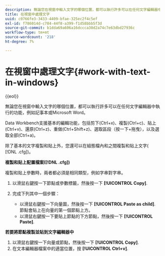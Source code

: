 ```yaml
---
description: 無論您在視窗中輸入文字的哪個位置，都可以執行許多可以在任何文字編輯器中執行的功能，例如記事本或Microsoft Word。
title: 在視窗中處理文字
uuid: c0766fe3-3433-4409-bfae-325ec2f4c5ef
exl-id: f786014d-c784-44f8-a399-f1d58bbb5f3d
source-git-commit: b1dda69a606a16dccca30d2a74c7e63dbd27936c
workflow-type: tm+mt
source-wordcount: '218'
ht-degree: 7%

---
```


# 在視窗中處理文字{#work-with-text-in-windows}

{{eol}}

無論您在視窗中輸入文字的哪個位置，都可以執行許多可以在任何文字編輯器中執行的功能，例如記事本或Microsoft Word。

Data Workbench支援基本的編輯功能，包括剪下(Ctrl+x)、複製(Ctrl+c)、貼上(Ctrl+v)、還原(Ctrl+z)、重做(Ctrl+Shift+z)、選取區段（按一下+拖曳），以及選取全部(Ctrl+a)。

除了基本的文字複製和貼上外，您還可以在組態檔內和之間複製和貼上文字( [!DNL .cfg])。

**複製和貼上配置檔案([!DNL .cfg])**

複製和貼上參數時，兩者都必須是相同類型，例如字串對字串。

1. 以滑鼠右鍵按一下節點或參數標籤，然後按一下 **[!UICONTROL Copy]**.
1. 完成下列其中一個步驟：

   * 以滑鼠右鍵按一下向量圖，然後按一下 **[!UICONTROL Paste as child]**. 節點會貼上在向量的第一個節點上方。
   * 以滑鼠右鍵按一下要貼上節點的下方節點，然後按一下 **[!UICONTROL Paste]**.

**若要將節點複製並貼到文字編輯器中**

1. 以滑鼠右鍵按一下向量或節點，然後按一下 **[!UICONTROL Copy]**.
1. 在文本編輯器檔案中的適當位置，按 **[!UICONTROL Ctrl+v]**.
